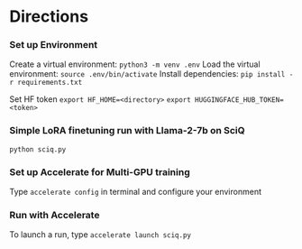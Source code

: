 # Directions
### Set up Environment
Create a virtual environment: `` python3 -m venv .env ``
Load the virtual environment: ``source .env/bin/activate``
Install dependencies: ``pip install -r requirements.txt``

Set HF token
``export HF_HOME=<directory>``
``export HUGGINGFACE_HUB_TOKEN=<token>``

### Simple LoRA finetuning run with Llama-2-7b on SciQ
``python sciq.py``

### Set up Accelerate for Multi-GPU training
Type ``accelerate config`` in terminal and configure your environment

### Run with Accelerate
To launch a run, type ``accelerate launch sciq.py``
